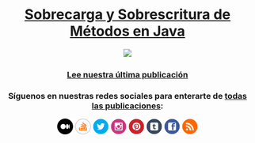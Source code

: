 <h1 align="center"><a href="https://javamagician.com/java-sobrecarga-sobrescritura-metodos/">Sobrecarga y Sobrescritura de Métodos en Java</a></h1>

<p align="center">
  <a href="https://javamagician.com/java-sobrecarga-sobrescritura-metodos/">
    <img src="https://javamagician.com/content/images/2023/10/java-sobrecarga-sobrescritura-metodos_600x750.png" height="360"/>
  </a>
</p>
<h3 align="center">
  <a href="https://javamagician.com/java-sobrecarga-sobrescritura-metodos/">Lee nuestra última publicación</a>
</h3>

<h3 align="center">Síguenos en nuestras redes sociales para enterarte de <a href="https://javamagician.com/">todas las publicaciones</a>:</h3>

<p align="center">
  <a href="https://medium.com/@javamagician"><img src="https://github.com/javamagiciancom/javamagiciancom/blob/main/medium.svg" height="32" /></a>
  <a href="https://es.stackoverflow.com/users/338630/java-magician"><img src="https://github.com/javamagiciancom/javamagiciancom/blob/main/stackoverflow.svg" height="32" /></a>
  <a href="https://twitter.com/javamagician"><img src="https://github.com/javamagiciancom/javamagiciancom/blob/main/twitter.svg" height="32" /></a>
  <a href="https://instagram.com/javamagician"><img src="https://github.com/javamagiciancom/javamagiciancom/blob/main/instagram.svg" height="32" /></a>
  <a href="https://pinterest.com/javamagician"><img src="https://github.com/javamagiciancom/javamagiciancom/blob/main/pinterest.svg" height="32" /></a>
  <a href="https://javamagician.tumblr.com"><img src="https://github.com/javamagiciancom/javamagiciancom/blob/main/tumblr.svg" height="32" /></a>
  <a href="https://facebook.com/javamagician"><img src="https://github.com/javamagiciancom/javamagiciancom/blob/main/facebook.svg" height="32" /></a>
  <a href="https://javamagician.com/post/rss/"><img src="https://github.com/javamagiciancom/javamagiciancom/blob/main/rss.svg" height="32" /></a>
</p>